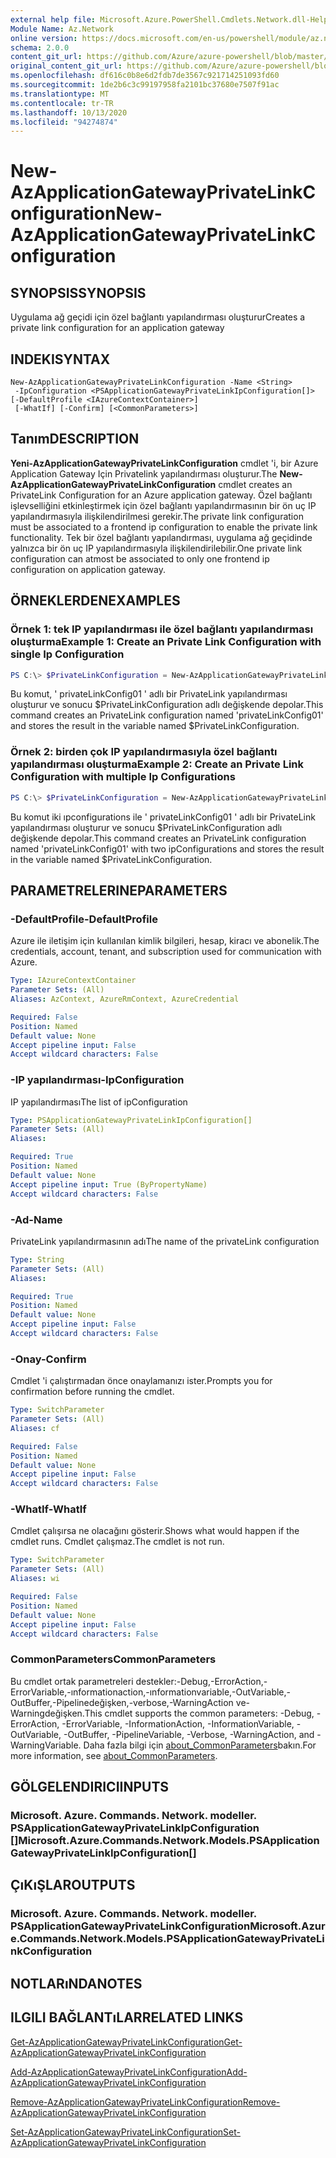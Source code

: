 ```yaml
---
external help file: Microsoft.Azure.PowerShell.Cmdlets.Network.dll-Help.xml
Module Name: Az.Network
online version: https://docs.microsoft.com/en-us/powershell/module/az.network/new-azapplicationgatewayprivatelinkconfiguration
schema: 2.0.0
content_git_url: https://github.com/Azure/azure-powershell/blob/master/src/Network/Network/help/New-AzApplicationGatewayPrivateLinkConfiguration.md
original_content_git_url: https://github.com/Azure/azure-powershell/blob/master/src/Network/Network/help/New-AzApplicationGatewayPrivateLinkConfiguration.md
ms.openlocfilehash: df616c0b8e6d2fdb7de3567c921714251093fd60
ms.sourcegitcommit: 1de2b6c3c99197958fa2101bc37680e7507f91ac
ms.translationtype: MT
ms.contentlocale: tr-TR
ms.lasthandoff: 10/13/2020
ms.locfileid: "94274874"
---
```

# <span data-ttu-id="59c16-101">New-AzApplicationGatewayPrivateLinkConfiguration</span><span class="sxs-lookup"><span data-stu-id="59c16-101">New-AzApplicationGatewayPrivateLinkConfiguration</span></span>

## <span data-ttu-id="59c16-102">SYNOPSIS</span><span class="sxs-lookup"><span data-stu-id="59c16-102">SYNOPSIS</span></span>
<span data-ttu-id="59c16-103">Uygulama ağ geçidi için özel bağlantı yapılandırması oluşturur</span><span class="sxs-lookup"><span data-stu-id="59c16-103">Creates a private link configuration for an application gateway</span></span>

## <span data-ttu-id="59c16-104">INDEKI</span><span class="sxs-lookup"><span data-stu-id="59c16-104">SYNTAX</span></span>

```
New-AzApplicationGatewayPrivateLinkConfiguration -Name <String>
 -IpConfiguration <PSApplicationGatewayPrivateLinkIpConfiguration[]> [-DefaultProfile <IAzureContextContainer>]
 [-WhatIf] [-Confirm] [<CommonParameters>]
```

## <span data-ttu-id="59c16-105">Tanım</span><span class="sxs-lookup"><span data-stu-id="59c16-105">DESCRIPTION</span></span>
<span data-ttu-id="59c16-106">**Yeni-AzApplicationGatewayPrivateLinkConfiguration** cmdlet 'i, bir Azure Application Gateway Için Privatelink yapılandırması oluşturur.</span><span class="sxs-lookup"><span data-stu-id="59c16-106">The **New-AzApplicationGatewayPrivateLinkConfiguration** cmdlet creates an PrivateLink Configuration for an Azure application gateway.</span></span>
<span data-ttu-id="59c16-107">Özel bağlantı işlevselliğini etkinleştirmek için özel bağlantı yapılandırmasının bir ön uç IP yapılandırmasıyla ilişkilendirilmesi gerekir.</span><span class="sxs-lookup"><span data-stu-id="59c16-107">The private link configuration must be associated to a frontend ip configuration to enable the private link functionality.</span></span>
<span data-ttu-id="59c16-108">Tek bir özel bağlantı yapılandırması, uygulama ağ geçidinde yalnızca bir ön uç IP yapılandırmasıyla ilişkilendirilebilir.</span><span class="sxs-lookup"><span data-stu-id="59c16-108">One private link configuration can atmost be associated to only one frontend ip configuration on application gateway.</span></span>

## <span data-ttu-id="59c16-109">ÖRNEKLERDEN</span><span class="sxs-lookup"><span data-stu-id="59c16-109">EXAMPLES</span></span>

### <span data-ttu-id="59c16-110">Örnek 1: tek IP yapılandırması ile özel bağlantı yapılandırması oluşturma</span><span class="sxs-lookup"><span data-stu-id="59c16-110">Example 1: Create an Private Link Configuration with single Ip Configuration</span></span>
```powershell
PS C:\> $PrivateLinkConfiguration = New-AzApplicationGatewayPrivateLinkConfiguration -Name "privateLinkConfig01" -IpConfiguration $privateLinkIpConfiguration1
```

<span data-ttu-id="59c16-111">Bu komut, ' privateLinkConfig01 ' adlı bir PrivateLink yapılandırması oluşturur ve sonucu $PrivateLinkConfiguration adlı değişkende depolar.</span><span class="sxs-lookup"><span data-stu-id="59c16-111">This command creates an PrivateLink configuration named 'privateLinkConfig01' and stores the result in the variable named $PrivateLinkConfiguration.</span></span>

### <span data-ttu-id="59c16-112">Örnek 2: birden çok IP yapılandırmasıyla özel bağlantı yapılandırması oluşturma</span><span class="sxs-lookup"><span data-stu-id="59c16-112">Example 2: Create an Private Link Configuration with multiple Ip Configurations</span></span>
```powershell
PS C:\> $PrivateLinkConfiguration = New-AzApplicationGatewayPrivateLinkConfiguration -Name "privateLinkConfig01" -IpConfiguration $privateLinkIpConfiguration1, $privateLinkIpConfiguration2
```

<span data-ttu-id="59c16-113">Bu komut iki ıpconfigurations ile ' privateLinkConfig01 ' adlı bir PrivateLink yapılandırması oluşturur ve sonucu $PrivateLinkConfiguration adlı değişkende depolar.</span><span class="sxs-lookup"><span data-stu-id="59c16-113">This command creates an PrivateLink configuration named 'privateLinkConfig01' with two ipConfigurations and stores the result in the variable named $PrivateLinkConfiguration.</span></span> 

## <span data-ttu-id="59c16-114">PARAMETRELERINE</span><span class="sxs-lookup"><span data-stu-id="59c16-114">PARAMETERS</span></span>

### <span data-ttu-id="59c16-115">-DefaultProfile</span><span class="sxs-lookup"><span data-stu-id="59c16-115">-DefaultProfile</span></span>
<span data-ttu-id="59c16-116">Azure ile iletişim için kullanılan kimlik bilgileri, hesap, kiracı ve abonelik.</span><span class="sxs-lookup"><span data-stu-id="59c16-116">The credentials, account, tenant, and subscription used for communication with Azure.</span></span>

```yaml
Type: IAzureContextContainer
Parameter Sets: (All)
Aliases: AzContext, AzureRmContext, AzureCredential

Required: False
Position: Named
Default value: None
Accept pipeline input: False
Accept wildcard characters: False
```

### <span data-ttu-id="59c16-117">-IP yapılandırması</span><span class="sxs-lookup"><span data-stu-id="59c16-117">-IpConfiguration</span></span>
<span data-ttu-id="59c16-118">IP yapılandırması</span><span class="sxs-lookup"><span data-stu-id="59c16-118">The list of ipConfiguration</span></span>

```yaml
Type: PSApplicationGatewayPrivateLinkIpConfiguration[]
Parameter Sets: (All)
Aliases:

Required: True
Position: Named
Default value: None
Accept pipeline input: True (ByPropertyName)
Accept wildcard characters: False
```

### <span data-ttu-id="59c16-119">-Ad</span><span class="sxs-lookup"><span data-stu-id="59c16-119">-Name</span></span>
<span data-ttu-id="59c16-120">PrivateLink yapılandırmasının adı</span><span class="sxs-lookup"><span data-stu-id="59c16-120">The name of the privateLink configuration</span></span>

```yaml
Type: String
Parameter Sets: (All)
Aliases:

Required: True
Position: Named
Default value: None
Accept pipeline input: False
Accept wildcard characters: False
```

### <span data-ttu-id="59c16-121">-Onay</span><span class="sxs-lookup"><span data-stu-id="59c16-121">-Confirm</span></span>
<span data-ttu-id="59c16-122">Cmdlet 'i çalıştırmadan önce onaylamanızı ister.</span><span class="sxs-lookup"><span data-stu-id="59c16-122">Prompts you for confirmation before running the cmdlet.</span></span>

```yaml
Type: SwitchParameter
Parameter Sets: (All)
Aliases: cf

Required: False
Position: Named
Default value: None
Accept pipeline input: False
Accept wildcard characters: False
```

### <span data-ttu-id="59c16-123">-WhatIf</span><span class="sxs-lookup"><span data-stu-id="59c16-123">-WhatIf</span></span>
<span data-ttu-id="59c16-124">Cmdlet çalışırsa ne olacağını gösterir.</span><span class="sxs-lookup"><span data-stu-id="59c16-124">Shows what would happen if the cmdlet runs.</span></span>
<span data-ttu-id="59c16-125">Cmdlet çalışmaz.</span><span class="sxs-lookup"><span data-stu-id="59c16-125">The cmdlet is not run.</span></span>

```yaml
Type: SwitchParameter
Parameter Sets: (All)
Aliases: wi

Required: False
Position: Named
Default value: None
Accept pipeline input: False
Accept wildcard characters: False
```

### <span data-ttu-id="59c16-126">CommonParameters</span><span class="sxs-lookup"><span data-stu-id="59c16-126">CommonParameters</span></span>
<span data-ttu-id="59c16-127">Bu cmdlet ortak parametreleri destekler:-Debug,-ErrorAction,-ErrorVariable,-ınformationaction,-ınformationvariable,-OutVariable,-OutBuffer,-Pipelinedeğişken,-verbose,-WarningAction ve-Warningdeğişken.</span><span class="sxs-lookup"><span data-stu-id="59c16-127">This cmdlet supports the common parameters: -Debug, -ErrorAction, -ErrorVariable, -InformationAction, -InformationVariable, -OutVariable, -OutBuffer, -PipelineVariable, -Verbose, -WarningAction, and -WarningVariable.</span></span> <span data-ttu-id="59c16-128">Daha fazla bilgi için [about_CommonParameters](http://go.microsoft.com/fwlink/?LinkID=113216)bakın.</span><span class="sxs-lookup"><span data-stu-id="59c16-128">For more information, see [about_CommonParameters](http://go.microsoft.com/fwlink/?LinkID=113216).</span></span>

## <span data-ttu-id="59c16-129">GÖLGELENDIRICI</span><span class="sxs-lookup"><span data-stu-id="59c16-129">INPUTS</span></span>

### <span data-ttu-id="59c16-130">Microsoft. Azure. Commands. Network. modeller. PSApplicationGatewayPrivateLinkIpConfiguration []</span><span class="sxs-lookup"><span data-stu-id="59c16-130">Microsoft.Azure.Commands.Network.Models.PSApplicationGatewayPrivateLinkIpConfiguration[]</span></span>

## <span data-ttu-id="59c16-131">ÇıKıŞLAR</span><span class="sxs-lookup"><span data-stu-id="59c16-131">OUTPUTS</span></span>

### <span data-ttu-id="59c16-132">Microsoft. Azure. Commands. Network. modeller. PSApplicationGatewayPrivateLinkConfiguration</span><span class="sxs-lookup"><span data-stu-id="59c16-132">Microsoft.Azure.Commands.Network.Models.PSApplicationGatewayPrivateLinkConfiguration</span></span>

## <span data-ttu-id="59c16-133">NOTLARıNDA</span><span class="sxs-lookup"><span data-stu-id="59c16-133">NOTES</span></span>

## <span data-ttu-id="59c16-134">ILGILI BAĞLANTıLAR</span><span class="sxs-lookup"><span data-stu-id="59c16-134">RELATED LINKS</span></span>

[<span data-ttu-id="59c16-135">Get-AzApplicationGatewayPrivateLinkConfiguration</span><span class="sxs-lookup"><span data-stu-id="59c16-135">Get-AzApplicationGatewayPrivateLinkConfiguration</span></span>](./Get-AzApplicationGatewayPrivateLinkConfiguration.md)

[<span data-ttu-id="59c16-136">Add-AzApplicationGatewayPrivateLinkConfiguration</span><span class="sxs-lookup"><span data-stu-id="59c16-136">Add-AzApplicationGatewayPrivateLinkConfiguration</span></span>](./Add-AzApplicationGatewayPrivateLinkConfiguration.md)

[<span data-ttu-id="59c16-137">Remove-AzApplicationGatewayPrivateLinkConfiguration</span><span class="sxs-lookup"><span data-stu-id="59c16-137">Remove-AzApplicationGatewayPrivateLinkConfiguration</span></span>](./Remove-AzApplicationGatewayPrivateLinkConfiguration.md)

[<span data-ttu-id="59c16-138">Set-AzApplicationGatewayPrivateLinkConfiguration</span><span class="sxs-lookup"><span data-stu-id="59c16-138">Set-AzApplicationGatewayPrivateLinkConfiguration</span></span>](./Set-AzApplicationGatewayPrivateLinkConfiguration.md)
